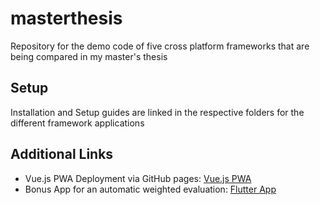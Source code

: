 # masterthesis

Repository for the demo code of five cross platform frameworks that are being compared in my master's thesis

## Setup

Installation and Setup guides are linked in the respective folders for the different framework applications

## Additional Links

* Vue.js PWA Deployment via GitHub pages: [Vue.js PWA](https://anleanja.github.io/vuejs-pwa/)
* Bonus App for an automatic weighted evaluation: [Flutter App]()
